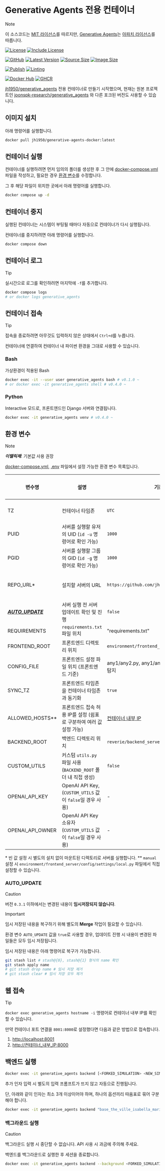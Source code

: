 # Generative Agents 전용 컨테이너

> [!NOTE]
> 이 소스코드는 [MIT 라이선스](https://github.com/jh1950/generative-agents-docker/blob/main/LICENSE)를 따르지만,
> [Generative Agents](https://github.com/jh1950/generative_agents)는
> [아파치 라이선스](https://www.apache.org/licenses/LICENSE-2.0.txt)를 따릅니다.

[![License](https://img.shields.io/github/license/jh1950/generative-agents-docker?label=License)](https://github.com/jh1950/generative-agents-docker/blob/main/LICENSE)
[![Include License](https://img.shields.io/github/license/jh1950/generative_agents?&label=Include)](https://www.apache.org/licenses/LICENSE-2.0.txt)

[![GitHub](https://img.shields.io/badge/GitHub-Source-blue?logo=github)](https://github.com/jh1950/generative-agents-docker)
[![Latest Version](https://img.shields.io/github/v/release/jh1950/generative-agents-docker?label=Latest)](https://github.com/jh1950/generative-agents-docker/releases)
[![Source Size](https://img.shields.io/github/repo-size/jh1950/generative-agents-docker?label=Source)](https://github.com/jh1950/generative-agents-docker)
[![Image Size](https://img.shields.io/docker/image-size/jh1950/generative-agents-docker?label=Image)](https://hub.docker.com/r/jh1950/generative-agents-docker/tags)

[![Publish](https://github.com/jh1950/generative-agents-docker/actions/workflows/docker-publish.yml/badge.svg)](https://github.com/jh1950/generative-agents-docker/actions/workflows/docker-publish.yml)
[![Linting](https://github.com/jh1950/generative-agents-docker/actions/workflows/linting.yml/badge.svg)](https://github.com/jh1950/generative-agents-docker/actions/workflows/linting.yml)

[![Docker Hub](https://img.shields.io/badge/Docker-Hub-blue?logo=docker)](https://hub.docker.com/r/jh1950/generative-agents-docker)
[![GHCR](https://img.shields.io/badge/GHCR-Package-blue?logo=github)](https://github.com/jh1950/generative-agents-docker/pkgs/container/generative-agents-docker)

[jh1950/generative_agents](https://github.com/jh1950/generative_agents)
전용 컨테이너로 만들기 시작했으며, 현재는 원본 프로젝트인
[joonspk-research/generative_agents](https://github.com/joonspk-research/generative_agents)
와 다른 포크된 버전도 사용할 수 있습니다.


## 이미지 설치

아래 명령어를 실행합니다.

```bash
docker pull jh1950/generative-agents-docker:latest
```


## 컨테이너 실행

컨테이너를 실행하려면 먼저 임의의 폴더를 생성한 후 그 안에
[docker-compose.yml](https://github.com/jh1950/generative-agents-docker/blob/main/docker-compose.yml)
파일을 작성하고, 필요한 경우 [환경 변수](#환경-변수)를 수정합니다.

그 후 해당 파일이 위치한 곳에서 아래 명령어를 실행합니다.

```bash
docker compose up -d
```


## 컨테이너 중지

실행된 컨테이너는 시스템이 부팅될 때마다 자동으로 컨테이너가 다시 실행됩니다.

컨테이너를 중지하려면 아래 명령어를 실행합니다.

```bash
docker compose down
```


## 컨테이너 로그

> [!TIP]
> 실시간으로 로그를 확인하려면 마지막에 `-f`를 추가합니다.

```bash
docker compose logs
# or docker logs generative_agents
```


## 컨테이너 접속

> [!TIP]
> 접속을 종료하려면 아무것도 입력하지 않은 상태에서 `Ctrl+d`를 누릅니다.

컨테이너에 연결하여 컨테이너 내 파이썬 환경을 그대로 사용할 수 있습니다.

### Bash

가상환경이 적용된 Bash

```bash
docker exec -it --user user generative_agents bash # v0.1.0 ~
# or docker exec -it generative_agents shell # v0.4.0 ~
```

### Python

Interactive 모드로, 프론트엔드인 Django 서버와 연결됩니다.

```bash
docker exec -it generative_agents venv # v0.4.0 ~
```


## 환경 변수

> [!NOTE]
>
> _**이탤릭체**_: 기본값 사용 권장

[docker-compose.yml](https://github.com/jh1950/generative-agents-docker/blob/main/docker-compose.yml),
[.env](https://github.com/jh1950/generative-agents-docker/blob/main/.env.example)
파일에서 설정 가능한 환경 변수 목록입니다.

| 변수명                            | 설명                                                               | 기본값                                            | 설정 가능한 값                                                                              | 추가된 버전 |
|-----------------------------------|--------------------------------------------------------------------|---------------------------------------------------|---------------------------------------------------------------------------------------------|-------------|
| TZ                                | 컨테이너 타임존                                                    | `UTC`                                             | [TZ Identifiers(식별자)](https://en.wikipedia.org/wiki/List_of_tz_database_time_zones) 참고 | 0.1.0       |
| PUID                              | 서버를 실행할 유저의 UID (`id -u` 명령어로 확인 가능)              | `1000`                                            | 1~                                                                                          | 0.1.0       |
| PGID                              | 서버를 실행할 그룹의 GID (`id -g` 명령어로 확인 가능)              | `1000`                                            | 1~                                                                                          | 0.1.0       |
| REPO_URL\*                        | 설치할 서버의 URL                                                  | `https://github.com/jh1950/generative_agents`     | "", 원본 프로젝트 및 포크된 버전의 URL                                                      | 0.4.0       |
| _**[AUTO_UPDATE](#auto_update)**_ | 서버 실행 전 서버 업데이트 확인 및 진행                            | `false`                                           | boolean                                                                                     | 0.2.0       |
| REQUIREMENTS                      | `requirements.txt` 파일 위치                                       | "requirements.txt"                                | `path`, `./to`, `/file`                                                                     | 0.6.0       |
| FRONTEND_ROOT                     | 프론트엔드 디렉토리 위치                                           | `environment/frontend_server`                     | `path`, `./to`, `/dir`                                                                      | 0.4.0       |
| CONFIG_FILE                       | 프론트엔드 설정 파일 위치 (프론트엔드 기준)                        | any1/any2.py, any1/any2/local.py인 경우 자동 탐지 | `path`, `./to`, `/file`                                                                     | 0.4.0       |
| SYNC_TZ                           | 프론트엔드 타임존을 컨테이너 타임존과 동기화                       | `true`                                            | boolean                                                                                     | 0.3.1       |
| ALLOWED_HOSTS\*\*                 | 프론트엔드 접속 허용 IP를 설정 (쉼표로 구분하여 여러 값 설정 가능) | [컨테이너 내부 IP](#웹-접속)                      | `IP`, `IP, Domain, ...`, `manual`                                                           | 0.1.0       |
| BACKEND_ROOT                      | 백엔드 디렉토리 위치                                               | `reverie/backend_server`                          | `path`, `./to`, `/dir`                                                                      | 0.5.0       |
| CUSTOM_UTILS                      | 커스텀 `utils.py` 파일 사용 (`BACKEND_ROOT` 폴더 내 직접 생성)     | `false`                                           | boolean                                                                                     | 0.5.0       |
| OPENAI_API_KEY                    | OpenAI API Key, (`CUSTOM_UTILS` 값이 `false`일 경우 사용)          | -                                                 | `string`                                                                                    | 0.5.0       |
| OPENAI_API_OWNER                  | OpenAI API Key 소유자 (`CUSTOM_UTILS` 값이 `false`일 경우 사용)    | -                                                 | `string`                                                                                    | 0.5.0       |

\* 빈 값 설정 시 별도의 설치 없이 마운트된 디렉토리로 서버를 실행합니다.
\*\* `manual` 설정 시 `environment/frontend_server/config/settings/local.py` 파일에서 직접 설정할 수 있습니다.

### AUTO_UPDATE

> [!CAUTION]
> 버전 `0.3.1` 이하에서는 변경된 내용이 **임시저장되지 않습니다**.

<!-- markdownlint-disable-line MD028 -->
> [!IMPORTANT]
> 임시 저장된 내용을 복구하기 위해 별도의 **Merge** 작업이 필요할 수 있습니다.

환경 변수 `AUTO_UPDATE` 값을 `true`로 사용할 경우, 업데이트 진행 시 내용이 변경된 파일들은 모두 임시 저장됩니다.

임시 저장된 내용은 아래 명령어로 복구가 가능합니다.

```bash
git stash list # stash@{0}, stash@{1} 형식의 name 확인
git stash apply name
# git stash drop name # 임시 저장 제거
# git stash clear # 임시 저장 모두 제거
```


## 웹 접속

> [!TIP]
> `docker exec generative_agents hostname -i`
> 명령어로 컨테이너 내부 IP를 확인할 수 있습니다.

만약 컨테이너 포트 연결을 `8001:8000`로 설정했다면 다음과 같은 방법으로 접속합니다.

 1. <http://localhost:8001>
 2. <http://컨테이너_내부_IP:8000>


## 백엔드 실행

```bash
docker exec -it generative_agents backend [<FORKED_SIMULATION> <NEW_SIMULATION> [OPTION...]]
```

추가 인자 입력 시 별도의 입력 프롬프트가 뜨지 않고 자동으로 진행됩니다.

단, 아래와 같이 인자는 최소 3개 이상이어야 하며, 하나의 옵션끼리 따옴표로 묶어 구분해야 합니다.

```bash
docker exec -it generative_agents backend "base_the_ville_isabella_maria_klaus" "new_name" "option 1" "option 2"
```

### 백그라운드 실행

> [!CAUTION]
> 백그라운드 실행 시 중단할 수 없습니다.
> API 사용 시 과금에 주의해 주세요.

백엔드를 백그라운드로 실행한 후 세션을 종료합니다.

```bash
docker exec -it generative_agents backend --background <FORKED_SIMULATION> <NEW_SIMULATION> [OPTION...]
```

